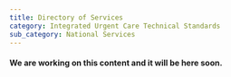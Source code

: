 ```yaml
---
title: Directory of Services
category: Integrated Urgent Care Technical Standards
sub_category: National Services
---
```


#### We are working on this content and it will be here soon.
